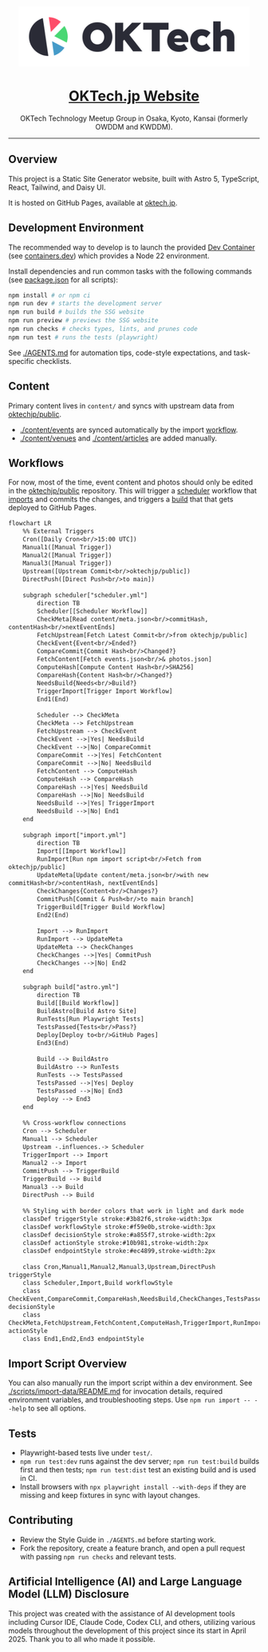 <div align="center">
  <a href="https://oktech.jp">
    <img src="./src/assets/OKTech-logo-auto.svg" alt="OKTech.jp logo" height="120" />
  </a>

<h1>
  <a href="https://oktech.jp">OKTech.jp Website</a>
</h1>
  <p>OKTech Technology Meetup Group in Osaka, Kyoto, Kansai (formerly OWDDM and KWDDM).</p>
</div>

---

## Overview

This project is a Static Site Generator website, built with Astro 5, TypeScript, React, Tailwind, and Daisy UI.

It is hosted on GitHub Pages, available at [oktech.jp](https://oktech.jp).

## Development Environment

The recommended way to develop is to launch the provided [Dev Container](.devcontainer/devcontainer.json) (see [containers.dev](https://containers.dev/)) which provides a Node 22 environment.

Install dependencies and run common tasks with the following commands (see [package.json](./package.json) for all scripts):

```bash
npm install # or npm ci
npm run dev # starts the development server
npm run build # builds the SSG website
npm run preview # previews the SSG website
npm run checks # checks types, lints, and prunes code
npm run test # runs the tests (playwright)
```

See [./AGENTS.md](./AGENTS.md) for automation tips, code-style expectations, and task-specific checklists.

## Content

Primary content lives in `content/` and syncs with upstream data from [oktechjp/public](https://github.com/oktechjp/public).

- [./content/events](./content/events) are synced automatically by the import [workflow](#workflows).
- [./content/venues](./content/venues) and [./content/articles](./content/articles) are added manually.

## Workflows

For now, most of the time, event content and photos should only be edited in the [oktechjp/public](https://github.com/oktechjp/public) repository. This will trigger a [scheduler](.github/workflows/scheduler.yml) workflow that [imports](.github/workflows/import.yml) and commits the changes, and triggers a [build](.github/workflows/astro.yml) that that gets deployed to GitHub Pages.

```mermaid
flowchart LR
    %% External Triggers
    Cron([Daily Cron<br/>15:00 UTC])
    Manual1([Manual Trigger])
    Manual2([Manual Trigger])
    Manual3([Manual Trigger])
    Upstream([Upstream Commit<br/>oktechjp/public])
    DirectPush([Direct Push<br/>to main])

    subgraph scheduler["scheduler.yml"]
        direction TB
        Scheduler[[Scheduler Workflow]]
        CheckMeta[Read content/meta.json<br/>commitHash, contentHash<br/>nextEventEnds]
        FetchUpstream[Fetch Latest Commit<br/>from oktechjp/public]
        CheckEvent{Event<br/>Ended?}
        CompareCommit{Commit Hash<br/>Changed?}
        FetchContent[Fetch events.json<br/>& photos.json]
        ComputeHash[Compute Content Hash<br/>SHA256]
        CompareHash{Content Hash<br/>Changed?}
        NeedsBuild{Needs<br/>Build?}
        TriggerImport[Trigger Import Workflow]
        End1(End)

        Scheduler --> CheckMeta
        CheckMeta --> FetchUpstream
        FetchUpstream --> CheckEvent
        CheckEvent -->|Yes| NeedsBuild
        CheckEvent -->|No| CompareCommit
        CompareCommit -->|Yes| FetchContent
        CompareCommit -->|No| NeedsBuild
        FetchContent --> ComputeHash
        ComputeHash --> CompareHash
        CompareHash -->|Yes| NeedsBuild
        CompareHash -->|No| NeedsBuild
        NeedsBuild -->|Yes| TriggerImport
        NeedsBuild -->|No| End1
    end

    subgraph import["import.yml"]
        direction TB
        Import[[Import Workflow]]
        RunImport[Run npm import script<br/>Fetch from oktechjp/public]
        UpdateMeta[Update content/meta.json<br/>with new commitHash<br/>contentHash, nextEventEnds]
        CheckChanges{Content<br/>Changes?}
        CommitPush[Commit & Push<br/>to main branch]
        TriggerBuild[Trigger Build Workflow]
        End2(End)

        Import --> RunImport
        RunImport --> UpdateMeta
        UpdateMeta --> CheckChanges
        CheckChanges -->|Yes| CommitPush
        CheckChanges -->|No| End2
    end

    subgraph build["astro.yml"]
        direction TB
        Build[[Build Workflow]]
        BuildAstro[Build Astro Site]
        RunTests[Run Playwright Tests]
        TestsPassed{Tests<br/>Pass?}
        Deploy[Deploy to<br/>GitHub Pages]
        End3(End)

        Build --> BuildAstro
        BuildAstro --> RunTests
        RunTests --> TestsPassed
        TestsPassed -->|Yes| Deploy
        TestsPassed -->|No| End3
        Deploy --> End3
    end

    %% Cross-workflow connections
    Cron --> Scheduler
    Manual1 --> Scheduler
    Upstream -.influences.-> Scheduler
    TriggerImport --> Import
    Manual2 --> Import
    CommitPush --> TriggerBuild
    TriggerBuild --> Build
    Manual3 --> Build
    DirectPush --> Build

    %% Styling with border colors that work in light and dark mode
    classDef triggerStyle stroke:#3b82f6,stroke-width:3px
    classDef workflowStyle stroke:#f59e0b,stroke-width:3px
    classDef decisionStyle stroke:#a855f7,stroke-width:2px
    classDef actionStyle stroke:#10b981,stroke-width:2px
    classDef endpointStyle stroke:#ec4899,stroke-width:2px

    class Cron,Manual1,Manual2,Manual3,Upstream,DirectPush triggerStyle
    class Scheduler,Import,Build workflowStyle
    class CheckEvent,CompareCommit,CompareHash,NeedsBuild,CheckChanges,TestsPassed decisionStyle
    class CheckMeta,FetchUpstream,FetchContent,ComputeHash,TriggerImport,RunImport,UpdateMeta,CommitPush,TriggerBuild,BuildAstro,RunTests,Deploy actionStyle
    class End1,End2,End3 endpointStyle
```

## Import Script Overview

You can also manually run the import script within a dev environment. See
[./scripts/import-data/README.md](./scripts/import-data/README.md) for invocation details, required environment variables, and troubleshooting steps. Use `npm run import -- --help` to see all options.

## Tests

- Playwright-based tests live under `test/`.
- `npm run test:dev` runs against the dev server; `npm run test:build` builds first and then tests; `npm run test:dist` test an existing build and is used in CI.
- Install browsers with `npx playwright install --with-deps` if they are missing and keep fixtures in sync with layout changes.

## Contributing

- Review the Style Guide in `./AGENTS.md` before starting work.
- Fork the repository, create a feature branch, and open a pull request with passing `npm run checks` and relevant tests.

## Artificial Intelligence (AI) and Large Language Model (LLM) Disclosure

This project was created with the assistance of AI development tools including Cursor IDE, Claude Code, Codex CLI, and others, utilizing various models throughout the development of this project since its start in April 2025. Thank you to all who made it possible.
